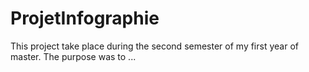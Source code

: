 # ProjetInfographie

This project take place during the second semester of my first year of master.
The purpose was to ...
